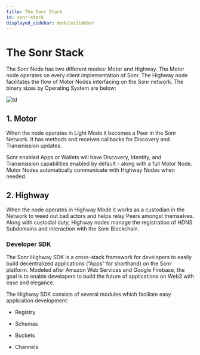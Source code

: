 ```yaml
---
title: The Sonr Stack
id: sonr-stack
displayed_sidebar: modulesSidebar
---
```

# The Sonr Stack
The Sonr Node has two different modes: Motor and Highway. The Motor node operates on every client implementation of Sonr.  The Highway node facilitates the flow of Motor Nodes interfacing on the Sonr network. The binary sizes by Operating System are below:

![td](https://archbee-image-uploads.s3.amazonaws.com/YigsjtwFFq_eX7dhChoeN/UplhsgArEk5gSYM7YpuQx_bdfc32b-7.png)

## 1. Motor

When the node operates in Light Mode it becomes a Peer in the Sonr Network. It has methods and receives callbacks for Discovery and Transmission updates.

Sonr enabled Apps or Wallets will have Discovery, Identity, and Transmission capabilities enabled by default - along with a full Motor Node. Motor Nodes automatically communicate with Highway Nodes when needed.

## 2. Highway

When the node operates in Highway Mode it works as a custodian in the Network to weed out bad actors and helps relay Peers amongst themselves. Along with custodial duty, Highway nodes manage the registration of HDNS Subdomains and interaction with the Sonr Blockchain.


<!--
[ts]("https://www.figma.com/file/gL4iAj7V42JSAsTxUE6J4G/Highway-SDK-Topology?node-id=0%3A1") -->



### Developer SDK

The Sonr Highway SDK is a cross-stack framework for developers to easily build decentralized applications (”Apps” for shorthand) on the Sonr platform. Modeled after Amazon Web Services and Google Firebase, the goal is to enable developers to build the future of applications on Web3 with ease and elegance.

The Highway SDK consists of several modules which faciliate easy application development:

*   Registry

*   Schemas

*   Buckets

*   Channels
